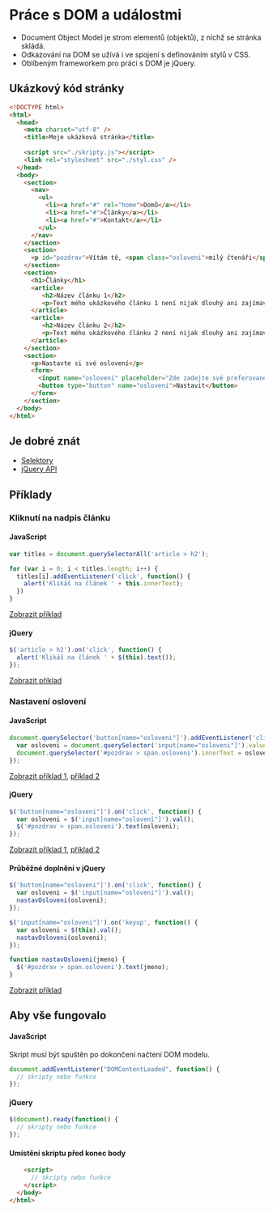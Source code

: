 # Práce s DOM a událostmi
* Document Object Model je strom elementů (objektů), z nichž se stránka skládá.
* Odkazování na DOM se užívá i ve spojení s definováním stylů v CSS.
* Oblíbeným frameworkem pro práci s DOM je jQuery.

## Ukázkový kód stránky
```html
<!DOCTYPE html>
<html>
  <head>
    <meta charset="utf-8" />
    <title>Moje ukázková stránka</title>  
  
    <script src="./skripty.js"></script>
    <link rel="stylesheet" src="./styl.css" />
  </head>
  <body>
    <section>
      <nav>
        <ul>
          <li><a href="#" rel="home">Domů</a></li>
          <li><a href="#">Články</a></li>
          <li><a href="#">Kontakt</a></li>
        </ul>
      </nav>
    </section>
    <section>
      <p id="pozdrav">Vítám tě, <span class="osloveni">milý čtenáři</span>!</p>
    </section>
    <section>
      <h1>Články</h1>
      <article>
         <h2>Název článku 1</h2>
         <p>Text mého ukázkového článku 1 není nijak dlouhý ani zajímavý, ale to nám pro ukázku nevadí.</p>
      </article>
      <article>
         <h2>Název článku 2</h2>
         <p>Text mého ukázkového článku 2 není nijak dlouhý ani zajímavý, ale to nám pro ukázku nevadí.</p>
      </article>
    </section>
    <section>
      <p>Nastavte si své oslovení</p>
      <form>
        <input name="osloveni" placeholder="Zde zadejte své preferované oslovení" />
        <button type="button" name="osloveni">Nastavit</button>
      </form>
    </section>
  </body>
</html>
```

## Je dobré znát
* [Selektory](https://www.w3schools.com/jquery/jquery_ref_selectors.asp)
* [jQuery API](https://api.jquery.com/)

## Příklady
### Kliknutí na nadpis článku
#### JavaScript
```javascript
var titles = document.querySelectorAll('article > h2');

for (var i = 0; i < titles.length; i++) {
  titles[i].addEventListener('click', function() {
    alert('Klikáš na článek ' + this.innerText);
  })	
}
```
[Zobrazit příklad](https://jsfiddle.net/kaspim/vfkzLsc9/6/)

#### jQuery
```javascript
$('article > h2').on('click', function() {
  alert('Klikáš na článek ' + $(this).text());
});
```
[Zobrazit příklad](https://jsfiddle.net/kaspim/vfkzLsc9/7/)

### Nastavení oslovení
#### JavaScript
```javascript
document.querySelector('button[name="osloveni"]').addEventListener('click', function () {
  var osloveni = document.querySelector('input[name="osloveni"]').value;
  document.querySelector('#pozdrav > span.osloveni').innerText = osloveni;
});
```
[Zobrazit příklad 1](https://jsfiddle.net/kaspim/vfkzLsc9/5/), [příklad 2](https://jsfiddle.net/kaspim/vfkzLsc9/4/)

#### jQuery
```javascript
$('button[name="osloveni"]').on('click', function() {
  var osloveni = $('input[name="osloveni"]').val();
  $('#pozdrav > span.osloveni').text(osloveni);
});
```
[Zobrazit příklad 1](https://jsfiddle.net/kaspim/vfkzLsc9/), [příklad 2](https://jsfiddle.net/kaspim/vfkzLsc9/1/)

#### Průběžné doplnění v jQuery
```javascript
$('button[name="osloveni"]').on('click', function() {
  var osloveni = $('input[name="osloveni"]').val();
  nastavOsloveni(osloveni);
});

$('input[name="osloveni"]').on('keyup', function() {
  var osloveni = $(this).val();
  nastavOsloveni(osloveni);
});

function nastavOsloveni(jmeno) {
  $('#pozdrav > span.osloveni').text(jmeno);
}
```
[Zobrazit příklad](https://jsfiddle.net/kaspim/vfkzLsc9/8/)

## Aby vše fungovalo
#### JavaScript
Skript musí být spuštěn po dokončení načtení DOM modelu.
```javascript
document.addEventListener("DOMContentLoaded", function() { 
  // skripty nebo funkce
});
```

#### jQuery
```javascript
$(document).ready(function() {
  // skripty nebo funkce
});
```

#### Umístění skriptu před konec body
```html
    <script>
      // skripty nebo funkce
    </script>
  </body>
</html>
```
